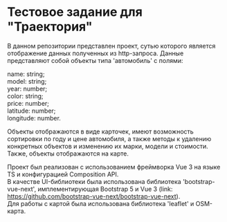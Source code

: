 # Тестовое задание для "Траектория"
В данном репозитории представлен проект, сутью которого является отображение данных полученных из http-запроса. Данные представляют собой объекты типа 'автомобиль' с полями:<br/>

name: string;<br/>
model: string;<br/>
year: number;<br/>
color: string;<br/>
price: number;<br/>
latitude: number;<br/>
longitude: number.<br/>

Объекты отображаются в виде карточек, имеют возможность сортировки по году и цене автомобиля, а также методы к удалению конкретных объектов и изменению их марки, модели и стоимости. Также, объекты отображаются на карте.

Проект был реализован с использованием фреймворка Vue 3 на языке TS и конфигурацией Composition API.<br/> 
В качестве UI-библиотеки была использована библиотека 'bootstrap-vue-next', имплементирующая Bootstrap 5 и Vue 3 (link: https://github.com/bootstrap-vue-next/bootstrap-vue-next).<br/>
Для работы с картой была использована библиотека 'leaflet' и OSM-карта. 
